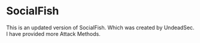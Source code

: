 # SocialFish
This is an updated version of SocialFish. Which was created by UndeadSec. I have provided more Attack Methods.
